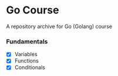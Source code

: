 # Go Course
A repository archive for Go (Golang) course

### Fundamentals
- [x] Variables
- [x] Functions
- [x] Conditionals
